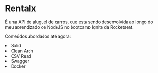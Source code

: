 # Rentalx

É uma API de aluguel de carros, que está sendo desenvolvida ao longo do meu aprendizado de NodeJS no bootcamp Ignite da Rocketseat.

Conteúdos abordados até agora:

<li>Solid</li>
<li>Clean Arch</li>
<li>CSV Read</li>
<li>Swagger</li>
<li>Docker</li>
